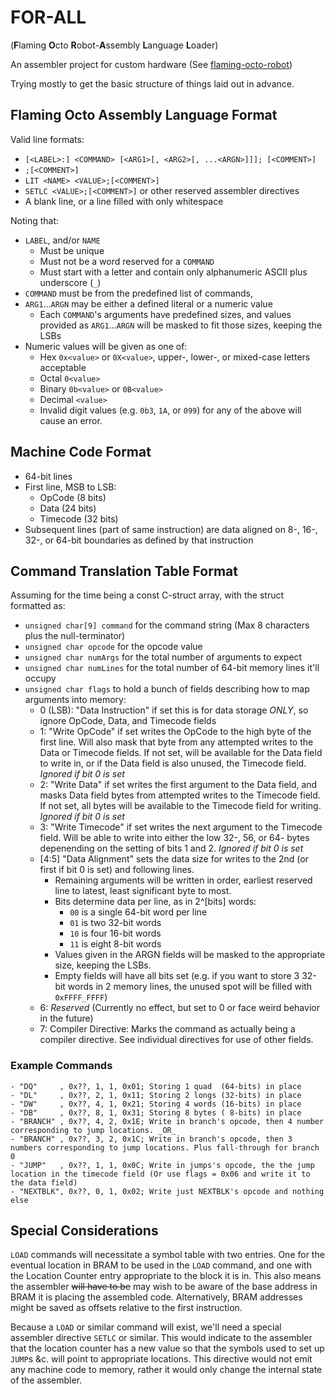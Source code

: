 # FOR-ALL
(**F**laming **O**cto **R**obot-**A**ssembly **L**anguage **L**oader) 

An assembler project for custom hardware (See [flaming-octo-robot](https://github.com/JQIamo/flaming-octo-robot))

Trying mostly to get the basic structure of things laid out in advance.

## Flaming Octo Assembly Language Format
Valid line formats:
  - `[<LABEL>:] <COMMAND> [<ARG1>[, <ARG2>[, ...<ARGN>]]]; [<COMMENT>]`
  - `;[<COMMENT>]`
  - `LIT <NAME> <VALUE>;[<COMMENT>]`
  - `SETLC <VALUE>;[<COMMENT>]` or other reserved assembler directives 
  - A blank line, or a line filled with only whitespace

Noting that:
  - `LABEL`, and/or `NAME`
    - Must be unique
    - Must not be a word reserved for a `COMMAND`
    - Must start with a letter and contain only alphanumeric ASCII plus underscore (`_`)
  - `COMMAND` must be from the predefined list of commands, 
  - `ARG1`...`ARGN` may be either a defined literal or a numeric value
    - Each `COMMAND`'s arguments have predefined sizes, and values provided as `ARG1`...`ARGN` will be masked to fit those sizes, keeping the LSBs
  - Numeric values will be given as one of:
    - Hex `0x<value>` or `0X<value>`, upper-, lower-, or mixed-case letters acceptable
    - Octal `0<value>`
    - Binary `0b<value>` or `0B<value>`
    - Decimal `<value>`
    - Invalid digit values (e.g. `0b3`, `1A`, or `099`) for any of the above will cause an error.
 
## Machine Code Format
  - 64-bit lines
  - First line, MSB to LSB:
    - OpCode (8 bits)
    - Data (24 bits)
    - Timecode (32 bits)
  - Subsequent lines (part of same instruction) are data aligned on 8-, 16-, 32-, or 64-bit boundaries as defined by that instruction

## Command Translation Table Format
Assuming for the time being a const C-struct array, with the struct formatted as:
  - `unsigned char[9] command` for the command string (Max 8 characters plus the null-terminator)
  - `unsigned char opcode` for the opcode value
  - `unsigned char numArgs` for the total number of arguments to expect
  - `unsigned char numLines` for the total number of 64-bit memory lines it'll occupy
  - `unsigned char flags` to hold a bunch of fields describing how to map arguments into memory:
    - 0 (LSB): "Data Instruction" if set this is for data storage _ONLY_, so ignore OpCode, Data, and Timecode fields
    - 1: "Write OpCode" if set writes the OpCode to the high byte of the first line.  Will also mask that byte from any attempted writes to the Data or Timecode fields.  If not set, will be available for the Data field to write in, or if the Data field is also unused, the Timecode field. _Ignored if bit 0 is set_
    - 2: "Write Data" if set writes the first argument to the Data field, and masks Data field bytes from attempted writes to the Timecode field. If not set, all bytes will be available to the Timecode field for writing. _Ignored if bit 0 is set_
    - 3: "Write Timecode" if set writes the next argument to the Timecode field.  Will be able to write into either the low 32-, 56, or 64- bytes depenending on the setting of bits 1 and 2. _Ignored if bit 0 is set_
    - [4:5] "Data Alignment" sets the data size for writes to the 2nd (or first if bit 0 is set) and following lines.
      - Remaining arguments will be written in order, earliest reserved line to latest, least significant byte to most.
      - Bits determine data per line, as in 2^[bits] words:
        - `00` is a single 64-bit word per line
        - `01` is two 32-bit words
        - `10` is four 16-bit words
        - `11` is eight 8-bit words
      - Values given in the ARGN fields will be masked to the appropriate size, keeping the LSBs.
      - Empty fields will have all bits set (e.g. if you want to store 3 32-bit words in 2 memory lines, the unused spot will be filled with `0xFFFF_FFFF`)
    - 6: _Reserved_ (Currently no effect, but set to 0 or face weird behavior in the future)
    - 7: Compiler Directive: Marks the command as actually being a compiler directive. See individual directives for use of other fields.

### Example Commands
	- "DQ"     , 0x??, 1, 1, 0x01; Storing 1 quad  (64-bits) in place
	- "DL"     , 0x??, 2, 1, 0x11; Storing 2 longs (32-bits) in place
	- "DW"     , 0x??, 4, 1, 0x21; Storing 4 words (16-bits) in place
	- "DB"     , 0x??, 8, 1, 0x31; Storing 8 bytes ( 8-bits) in place
	- "BRANCH" , 0x??, 4, 2, 0x1E; Write in branch's opcode, then 4 number corresponding to jump locations. _OR_
	- "BRANCH" , 0x??, 3, 2, 0x1C; Write in branch's opcode, then 3 numbers corresponding to jump locations. Plus fall-through for branch 0
	- "JUMP"   , 0x??, 1, 1, 0x0C; Write in jumps's opcode, the the jump location in the timecode field (Or use flags = 0x06 and write it to the data field)
	- "NEXTBLK", 0x??, 0, 1, 0x02; Write just NEXTBLK's opcode and nothing else

## Special Considerations

`LOAD` commands will necessitate a symbol table with two entries.  One for the eventual location in BRAM to be used in the `LOAD` command, and one with the Location Counter entry appropriate to the block it is in.  This also means the assembler  ~~will have to be~~ may wish to be aware of the base address in BRAM it is placing the assembled code. Alternatively, BRAM addresses might be saved as offsets relative to the first instruction.

Because a `LOAD` or similar command will exist, we'll need a special assembler directive `SETLC` or similar.  This would indicate to the assembler that the location counter has a new value so that the symbols used to set up `JUMP`s &c. will point to appropriate locations.  This directive would not emit any machine code to memory, rather it would only change the internal state of the assembler.

